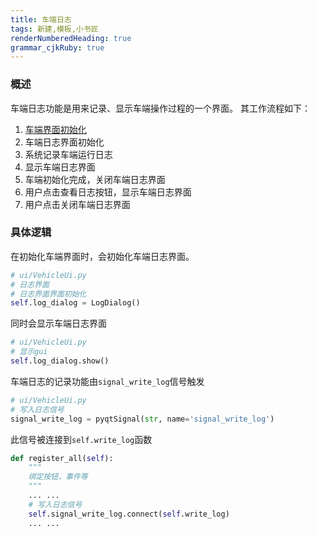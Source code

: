 ```yaml
---
title: 车端日志
tags: 新建,模板,小书匠
renderNumberedHeading: true
grammar_cjkRuby: true
---
```



### 概述
车端日志功能是用来记录、显示车端操作过程的一个界面。
其工作流程如下：
1. [车端界面初始化](http://192.168.10.106:8080/project/3?p=250)
2. 车端日志界面初始化
3. 系统记录车端运行日志
3. 显示车端日志界面
4. 车端初始化完成，关闭车端日志界面
5. 用户点击查看日志按钮，显示车端日志界面
6. 用户点击关闭车端日志界面

### 具体逻辑
在初始化车端界面时，会初始化车端日志界面。

``` py
# ui/VehicleUi.py
# 日志界面
# 日志界面界面初始化
self.log_dialog = LogDialog()
```

同时会显示车端日志界面

``` py
# ui/VehicleUi.py
# 显示gui
self.log_dialog.show()
```

车端日志的记录功能由`signal_write_log`信号触发

``` py
# ui/VehicleUi.py
# 写入日志信号
signal_write_log = pyqtSignal(str, name='signal_write_log')
```

此信号被连接到`self.write_log`函数

``` py
def register_all(self):
	"""
	绑定按钮，事件等
	"""
	... ...
	# 写入日志信号
	self.signal_write_log.connect(self.write_log)
	... ...
```